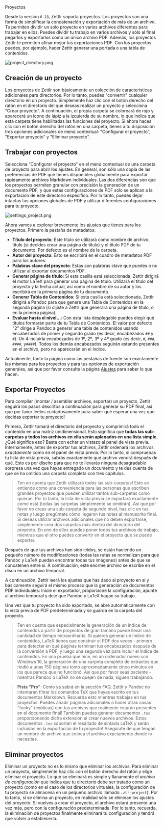 Proyectos

Desde la versión `0.18`, Zettlr soporta proyectos. Los proyectos son una forma de simplificar la concatenación y exportación de más de un archivo. Te permiten dividir un solo proyecto en varios archivos diferentes para trabajar en ellos. Puedes dividir tu trabajo en varios archivos y sólo al final pegarlos y exportarlos como un único archivo PDF. Además, los proyectos Zettlr te permiten afinar mejor tus exportaciones PDF. Con los proyectos puedes, por ejemplo, hacer Zettlr generar una portada o una tabla de contenidos.

![project_directory.png](../img/project_directory.png)

## Creación de un proyecto

Los proyectos de Zettlr son básicamente un colección de características adicionales para directorios. Por lo tanto, puedes "convertir" cualquier directorio en un proyecto. Simplemente haz clic con el botón derecho del ratón en el directorio del que deseas realizar un proyecto y selecciona "Crear proyecto". A continuación, el propia carpeta se coloreará de rojo y aparecerá un icono de lápiz a la izquierda de su nombre, lo que indica que esta carpeta tiene habilitadas las funciones del proyecto. Si ahora haces clic con el botón derecho del ratón en una carpeta, tienes a tu disposición tres opciones adicionales de menú contextual: "Configurar el proyecto", "Exportar proyecto" y "Eliminar proyecto".

## Trabajar con proyectos

Selecciona "Configurar el proyecto" en el menú contextual de una carpeta de proyecto para abrir los ajustes. En general, son sólo una copia de las preferencias de PDF que tienes disponibles globalmente para exportar rápidamente archivos Markdown individuales. Las dos diferencias son que los proyectos permiten granular con precisión la generación de un documento PDF, y que estas configuraciones de PDF sólo se aplican a la exportación de este directorio específico. Por lo tanto, puedes dejar intactas tus opciones globales de PDF y utilizar diferentes configuraciones para tu proyecto.

![settings_project.png](../img/settings_project.png)

Ahora vamos a explorar brevemente los ajustes que tienes para los proyectos. Primero la pestaña de metadatos:

- **Título del proyecto**: Este título se utilizará como nombre de archivo, título (si decides crear una página de título) y el título PDF de tu documento. Por defecto es el nombre de la carpeta.
- **Autor del proyecto**: Esto se escribirá en el cuadro de metadatos PDF para los autores.
- **Palabras clave del proyecto**: Estas son palabras clave que puedes o no utilizar al exportar documentos PDF.
- **Generar página de título**: Si esta casilla está seleccionada, Zettlr dirigirá el motor LaTeX para generar una página de título. Utilizará el título del proyecto y la fecha actual, así como el nombre de su autor y los escribirá en la primera página de tu documento.
- **Generar Tabla de Contenidos**: Si esta casilla está seleccionada, Zettlr dirigirá a Pandoc para que genere una Tabla de Contenidos en la segunda página (si dijiste a Zettlr que generara una página de título, o en la primera página).
- **Evaluar hasta el nivel...**: Con esta lista desplegable puedes elegir qué títulos formarán parte de tu Tabla de Contenidos. El valor por defecto "2" dirige a Pandoc a generar una tabla de contenidos usando encabezados de primer y segundo grado (es decir, encabezados `##` y `#`). Un 4 incluiría encabezados de 1º, 2º, 3º y 4º grado (es decir, `#`, `###`, `####`, y`####`). Todos los demás encabezados seguirán estando presentes en el archivo, pero no aparecerán en el índice.

Actualmente, tanto la página como las pestañas de fuente son exactamente las mismas para los proyectos y para tus opciones de exportación generales, así que por favor consulte la página [Ajustes](../reference/settings-es.md) para saber lo que hacen.

## Exportar Proyectos

Para compilar (montar / asemblar archivos, exportar) un proyecto, Zettlr seguirá los pasos descritos a continuación para generar su PDF final, así que por favor léelos cuidadosamente para saber qué esperar una vez que decidas exportar tu proyecto!

Primero, Zettlr tomará el directorio del proyecto y comprimirá todo el contenido en una matriz unidimensional. Esto significa que **todas las sub-carpetas y todos los archivos en ella serán aplanados en una lista simple.**¿Qué significa eso? Basta con echar un vistazo al panel de vista previa. Internamente, antes de exportar tus archivos, Zettlr ordenará los archivos _exactamente_ como en el panel de vista previa. Por lo tanto, si compruebas tu lista de vista previa, sabrás exactamente qué archivo vendrá después de qué. Esto es por diseño para que no te llevarás ninguna desagradable sorpresa una vez que hayas entregado un documento y te des cuenta de que se ha omitido una carpeta completa con tres capítulos.

> Ten en cuenta que Zettlr utilizará _todas_ las sub-carpetas! Esto se entiende como una conveniencia para las personas que escriben grandes proyectos que pueden utilizar tantos sub-carpetas como quieran. Por lo tanto, la lista de vista previa se exportará exactamente como está (todas las carpetas simplemente se omitirán). Así que por favor no creas una sub-carpeta de segundo nivel, haz clic en tus notas y luego pregúntate cómo llegaron tus notas al manuscrito final. Si deseas utilizar archivos adicionales que no deben exportarse, simplemente crea dos carpetas más dentro del directorio del proyecto. En uno de ellos puedes poner todos tus archivos de trabajo, mientras que el otro puedes convertir en el proyecto que se puede exportar.

Después de que tus archivos han sido leídos, se están haciendo un pequeño número de modificaciones (todas las rutas se normalizan para que Pandoc y LaTeX puedan encontrar todas tus imágenes) antes de que se concatenen entre sí. A continuación, este enorme archivo se escribe en el disco en un archivo temporal.

A continuación, Zettlr leerá los ajustes que has dado al proyecto en sí y básicamente seguirá el mismo proceso que la generación de documentos PDF individuales: Inicie el exportador, proporcione la configuración, apunte al archivo temporal y deje que Pandoc y LaTeX hagan su trabajo.

Una vez que tu proyecto ha sido exportado, se abre automáticamente con la vista previa de PDF predeterminada y se guarda en la carpeta del proyecto.

> Ten en cuenta que especialmente la generación de un índice de contenidos a partir de proyectos de gran tamaño puede llevar una cantidad de tiempo extraordinaria. Si quieres generar un índice de contenidos, LaTeX tienes que construir el PDF dos veces - primero para detectar en qué páginas terminan tus encabezados después de la conversión a PDF, y luego una segunda vez para incluir el índice de contenidos. En una prueba que hice, en un ordenador nuevo con Windows 10, la generación de una carpeta completo de extractos que rindió a unas 150 páginas tomó aproximadamente cinco minutos en los que parece que no funcionó. Así que por favor seas paciente - mientras Pandoc o LaTeX no se quejen de nada, siguen trabajando.

> **Pista "Pro"**: Como ya sabrá en la sección FAQ, Zettlr y Pandoc no intentarán filtrar los comandos TeX que hayas escrito en tus documentos Markdown. Recuerda esto mientras trabajas en tus proyectos: Puedes añadir páginas adicionales o hacer otras cosas "funky" (exóticas) con tus archivos que realmente estarán presentes en el documento final! También puedes generar documentos `.tex` proporcionando dicha extensión al crear nuevos archivos. Estos documentos `.tex` soportan el resaltado de sintaxis LaTeX y serán incluidos en la exportación de tu proyecto! Asegúrate de que tengan un nombre de archivo que coloca el archivo exactamente donde lo necesitas.

## Eliminar proyectos

Eliminar un proyecto no es lo mismo que eliminar los archivos. 
Para eliminar un proyecto, simplemente haz clic con el botón derecho del ratón y elige eliminar el proyecto. Lo que se eliminará es simple y llanamente el _archivo de configuración_ que indica que tu directorio debe ser tratado como un proyecto (como en el caso de los directorios virtuales, la configuración de tu proyecto se almacena en un pequeño archivo llamado `.ztr-project`). Por lo tanto, si se elimina un proyecto, en realidad sólo se eliminan los ajustes del proyecto. Si vuelves a crear el proyecto, el archivo estará presente una vez más, pero con la configuración predeterminada. Por lo tanto, recuerda, la eliminación de proyectos finalmente eliminará tu configuración y tendrá que volver a establecerla.
